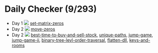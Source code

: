  # Daily Checker (9/293)
- Day 1 ![](https://geps.dev/progress/100) [set-matrix-zeros](https://leetcode.com/problems/set-matrix-zeroes/)
- Day 2 ![](https://geps.dev/progress/100) [move-zeros](https://leetcode.com/problems/move-zeroes/)
- Day 2 ![](https://geps.dev/progress/100) [best-time-to-buy-and-sell-stock](https://leetcode.com/problems/best-time-to-buy-and-sell-stock/description/),
[unique-paths](https://leetcode.com/problems/unique-paths/), [jump-game](https://leetcode.com/problems/jump-game/), [jump-game-ii](https://leetcode.com/problems/jump-game-ii/), [binary-tree-levl-order-traversal](https://leetcode.com/problems/binary-tree-level-order-traversal/), [flatten-dll](https://leetcode.com/problems/flatten-a-multilevel-doubly-linked-list/), [keys-and-rooms](https://leetcode.com/problems/keys-and-rooms/)
